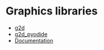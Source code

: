 # Graphics libraries

- <a id="raw-url" href="https://raw.githubusercontent.com/fondinfo/fondinfo/master/g2d.py" download>g2d</a>
- <a href="https://raw.githubusercontent.com/fondinfo/fondinfo/master/g2d_pyodide.py" download>g2d_pyodide</a>
- [Documentation](https://github.com/fondinfo/fondinfo/blob/master/README.md)

